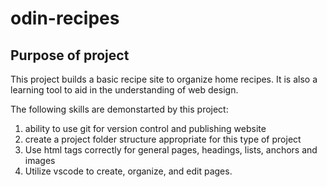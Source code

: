 # odin-recipes
## Purpose of project
This project builds a basic recipe site to organize home recipes.  It is also a learning tool to aid in the understanding of web design.

The following skills are demonstarted by this project:
1. ability to use git for version control and publishing website
2. create a project folder structure appropriate for this type of project
3. Use html tags correctly for general pages, headings, lists, anchors and images
4. Utilize vscode to create, organize, and edit pages.
